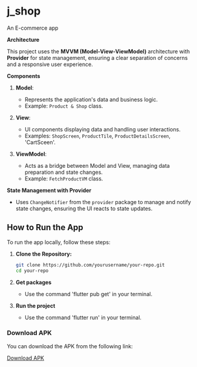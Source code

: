 # j_shop
 An E-commerce app 

 **Architecture**

This project uses the **MVVM (Model-View-ViewModel)** architecture with **Provider** for state management, ensuring a clear separation of concerns and a responsive user experience.

 **Components**

1. **Model**:
   - Represents the application's data and business logic.
   - Example: `Product & Shop` class.

2. **View**:
   - UI components displaying data and handling user interactions.
   - Examples: `ShopScreen`, `ProductTile`, `ProductDetailsScreen`, 'CartSceen'.

3. **ViewModel**:
   - Acts as a bridge between Model and View, managing data preparation and state changes.
   - Example: `FetchProductVM` class.

**State Management with Provider**

- Uses `ChangeNotifier` from the `provider` package to manage and notify state changes, ensuring the UI reacts to state updates.

## How to Run the App

To run the app locally, follow these steps:

1. **Clone the Repository:**

   ```sh
   git clone https://github.com/yourusername/your-repo.git
   cd your-repo
   
2. **Get packages**
   - Use the command 'flutter pub get' in your terminal.

3. **Run the project**
   - Use the command 'flutter run' in your terminal.
   
### Download APK

You can download the APK from the following link:

[Download APK](https://drive.google.com/file/d/1XTTOkugKDzC6hCg4HrEeBBQNNDIK954s/view?usp=drivesdk)
